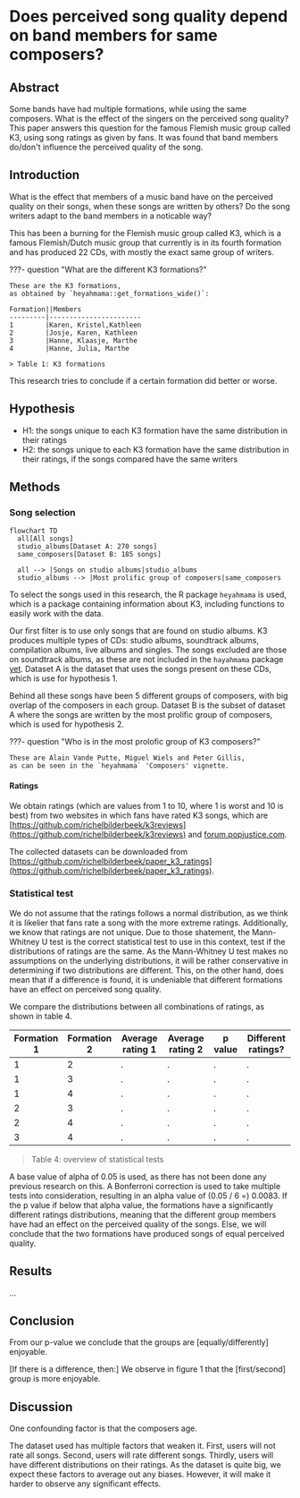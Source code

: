 # Does perceived song quality depend on band members for same composers?

## Abstract

Some bands have had multiple formations,
while using the same composers.
What is the effect of the singers
on the perceived song quality?
This paper answers this question
for the famous Flemish music group
called K3, using song ratings as given by fans.
It was found that band members do/don't
influence the perceived quality of the song.

## Introduction

What is the effect that members of a
music band have on the perceived quality
on their songs, when these songs
are written by others?
Do the song writers adapt to the band members
in a noticable way?

This has been a burning for the Flemish music group
called K3, which is a famous Flemish/Dutch music group
that currently is in its fourth formation
and has produced 22 CDs, with mostly the
exact same group of writers.

???- question "What are the different K3 formations?"

    These are the K3 formations,
    as obtained by `heyahmama::get_formations_wide()`:

    Formation||Members
    ---------|-----------------------
    1        |Karen, Kristel,Kathleen
    2        |Josje, Karen, Kathleen
    3        |Hanne, Klaasje, Marthe
    4        |Hanne, Julia, Marthe

    > Table 1: K3 formations

This research tries to conclude if a certain formation
did better or worse.

## Hypothesis

- H1: the songs unique to each K3 formation
  have the same distribution in their ratings
- H2: the songs unique to each K3 formation
  have the same distribution in their ratings,
  if the songs compared have the same writers

## Methods

### Song selection

```mermaid
flowchart TD
  all[All songs]
  studio_albums[Dataset A: 270 songs]
  same_composers[Dataset B: 185 songs]

  all --> |Songs on studio albums|studio_albums
  studio_albums --> |Most prolific group of composers|same_composers
```

To select the songs used in this research,
the R package `heyahmama` is used,
which is a package containing information about K3,
including functions to easily work with the data.

Our first filter is to use only songs that are found on studio albums.
K3 produces multiple types of CDs: studio albums,
soundtrack albums, compilation albums, live albums and singles.
The songs excluded are those on soundtrack albums,
as these are not included in the `hayahmama` package
[yet](https://github.com/richelbilderbeek/heyahmama/issues/10).
Dataset A is the dataset that uses the songs present on these CDs,
which is use for hypothesis 1.

Behind all these songs have been 5 different groups of
composers, with big overlap of the composers in each group.
Dataset B is the subset of dataset A where the songs are written
by the most prolific group of composers,
which is used for hypothesis 2.

???- question "Who is in the most prolofic group of K3 composers?"

    These are Alain Vande Putte, Miguel Wiels and Peter Gillis,
    as can be seen in the `heyahmama` 'Composers' vignette.

#### Ratings

We obtain ratings (which are values from
1 to 10, where 1 is worst and 10 is best)
from two websites in which fans
have rated K3 songs,
which are [https://github.com/richelbilderbeek/k3reviews](https://github.com/richelbilderbeek/k3reviews)
and [forum.popjustice.com](https://forum.popjustice.com/threads/its-the-k3-singles-rate.62219/).

The collected datasets can be downloaded from
[https://github.com/richelbilderbeek/paper_k3_ratings](https://github.com/richelbilderbeek/paper_k3_ratings).

### Statistical test

We do not assume that the
ratings follows a normal distribution,
as we think it is likelier that fans
rate a song with the more extreme ratings.
Additionally, we know that ratings are not unique.
Due to those shatement, the Mann-Whitney U test is the correct
statistical test to use in this context,
test if the distributions of ratings are the same.
As the Mann-Whitney U test makes no assumptions on the underlying
distributions, it will be rather conservative in determining if
two distributions are different.
This, on the other hand, does mean that if a difference is found,
it is undeniable that different formations have an effect on perceived
song quality.

We compare the distributions between all combinations of ratings,
as shown in table 4.

Formation 1|Formation 2|Average rating 1|Average rating 2|p value|Different ratings?
-----------|-----------|----------------|----------------|-------|------------------
1          |2          |.               |.               |.      |.
1          |3          |.               |.               |.      |.
1          |4          |.               |.               |.      |.
2          |3          |.               |.               |.      |.
2          |4          |.               |.               |.      |.
3          |4          |.               |.               |.      |.

> Table 4: overview of statistical tests

A base value of alpha of 0.05 is used,
as there has not been done any previous research on this.
A Bonferroni correction is used to take multiple tests into consideration,
resulting in an alpha value of (0.05 / 6 =) 0.0083.
If the p value if below that alpha value,
the formations have a significantly different ratings distributions,
meaning that the different group members have had an effect
on the perceived quality of the songs.
Else, we will conclude that the two formations
have produced songs of equal perceived quality.

## Results

...

## Conclusion

From our p-value we conclude that
the groups are [equally/differently] enjoyable.

[If there is a difference, then:]
We observe in figure 1 that the [first/second]
group is more enjoyable.

## Discussion

One confounding factor is that the composers age.

The dataset used has multiple factors that weaken
it. First, users will not rate all songs.
Second, users will rate different songs.
Thirdly, users will have different distributions
on their ratings. As the dataset is quite big,
we expect these factors to average out any biases.
However, it will make it harder to observe any significant
effects.
